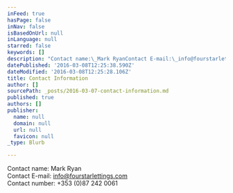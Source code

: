 ```yaml
---
inFeed: true
hasPage: false
inNav: false
isBasedOnUrl: null
inLanguage: null
starred: false
keywords: []
description: "Contact name:\_Mark RyanContact E-mail:\_info@fourstarlettings.comContact number: +353 (0)87 242 0061"
datePublished: '2016-03-08T12:25:38.590Z'
dateModified: '2016-03-08T12:25:28.106Z'
title: Contact Information
author: []
sourcePath: _posts/2016-03-07-contact-information.md
published: true
authors: []
publisher:
  name: null
  domain: null
  url: null
  favicon: null
_type: Blurb

---
```

Contact name: Mark Ryan  
Contact E-mail: info@fourstarlettings.com  
Contact number: +353 (0)87 242 0061